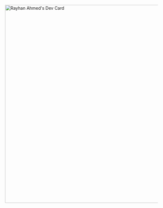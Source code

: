 <a href="https://app.daily.dev/raayhan"><img src="https://api.daily.dev/devcards/v2/d1nn972fTNQMTALRQb34Y.png?type=wide&r=8c0" width="652" alt="Rayhan Ahmed's Dev Card"/></a>

